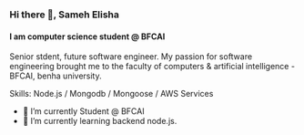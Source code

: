### Hi there 👋, Sameh Elisha
#### I am computer science student @ BFCAI

Senior stdent, future software engineer. My passion for software engineering brought me to the faculty of computers & artificial intelligence - BFCAI, benha university.

Skills: Node.js / Mongodb / Mongoose / AWS Services  

- 🔭 I’m currently Student @ BFCAI 
- 🌱 I’m currently learning backend node.js.

